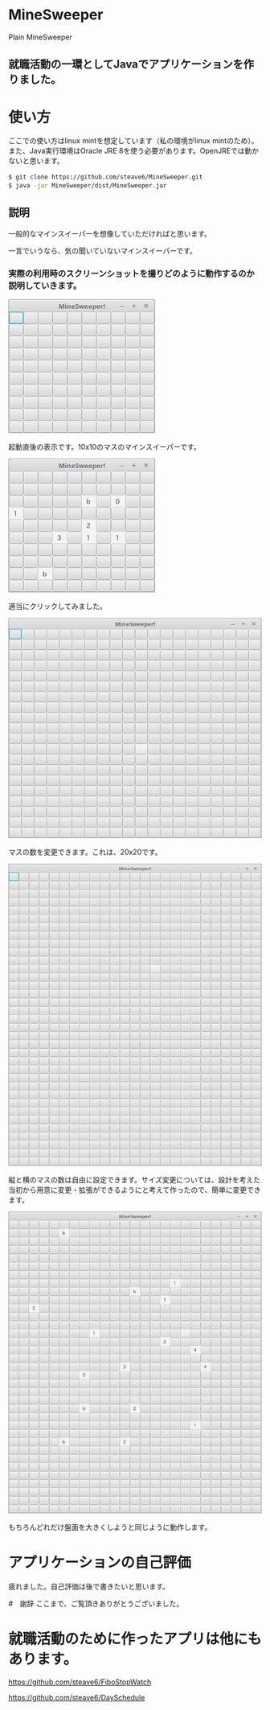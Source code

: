 # MineSweeper
Plain MineSweeper

## 就職活動の一環としてJavaでアプリケーションを作りました。

# 使い方
ここでの使い方はlinux mintを想定しています（私の環境がlinux mintのため）。
また、Java実行環境はOracle JRE 8を使う必要があります。OpenJREでは動かないと思います。

```bash
$ git clone https://github.com/steave6/MineSweeper.git
$ java -jar MineSweeper/dist/MineSweeper.jar
```

## 説明
一般的なマインスイーパーを想像していただければと思います。

一言でいうなら、気の聞いていないマインスイーパーです。

### 実際の利用時のスクリーンショットを撮りどのように動作するのか説明していきます。

![10x10](./img/initiated.png)

起動直後の表示です。10x10のマスのマインスイーパーです。

![10x10pushed](./img/pushed.png)

適当にクリックしてみました。

![20x20](./img/20x20.png)

マスの数を変更できます。これは、20x20です。

![25x35](./img/25x35.png)

縦と横のマスの数は自由に設定できます。サイズ変更については、設計を考えた当初から用意に変更・拡張ができるようにと考えて作ったので、簡単に変更できます。

![25x35pushed](./img/25x35pushed.png)

もちろんどれだけ盤面を大きくしようと同じように動作します。


# アプリケーションの自己評価

疲れました。自己評価は後で書きたいと思います。


#　謝辞
ここまで、ご覧頂きありがとうございました。

# 就職活動のために作ったアプリは他にもあります。

https://github.com/steave6/FiboStopWatch

https://github.com/steave6/DaySchedule

